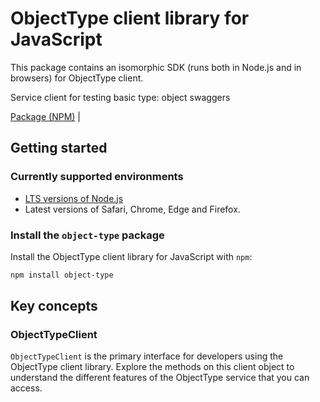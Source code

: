 # ObjectType client library for JavaScript

This package contains an isomorphic SDK (runs both in Node.js and in browsers) for ObjectType client.

Service client for testing basic type: object swaggers

[Package (NPM)](https://www.npmjs.com/package/object-type) |

## Getting started

### Currently supported environments

- [LTS versions of Node.js](https://nodejs.org/about/releases/)
- Latest versions of Safari, Chrome, Edge and Firefox.


### Install the `object-type` package

Install the ObjectType client library for JavaScript with `npm`:

```bash
npm install object-type
```


## Key concepts

### ObjectTypeClient

`ObjectTypeClient` is the primary interface for developers using the ObjectType client library. Explore the methods on this client object to understand the different features of the ObjectType service that you can access.

